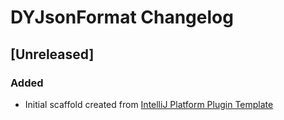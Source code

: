<!-- Keep a Changelog guide -> https://keepachangelog.com -->

# DYJsonFormat Changelog

## [Unreleased]
### Added
- Initial scaffold created from [IntelliJ Platform Plugin Template](https://github.com/JetBrains/intellij-platform-plugin-template)
